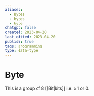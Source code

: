 ```yaml
---
aliases:
  - Bytes
  - bytes
  - byte
chatgpt: false
created: 2023-04-20
last_edited: 2023-04-20
publish: true
tags: programming
type: data-type
---
```

# Byte

This is a group of 8 [[Bit|bits]] i.e. a 1 or 0.
